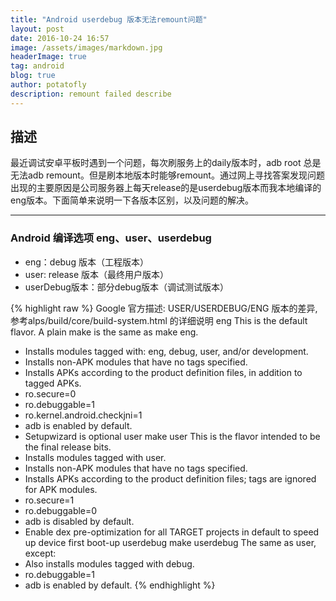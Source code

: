 ```yaml
---
title: "Android userdebug 版本无法remount问题"
layout: post
date: 2016-10-24 16:57
image: /assets/images/markdown.jpg
headerImage: true
tag: android
blog: true
author: potatofly
description: remount failed describe
---
```


## 描述

  最近调试安卓平板时遇到一个问题，每次刷服务上的daily版本时，adb root 总是无法adb remount。但是刷本地版本时能够remount。通过网上寻找答案发现问题出现的主要原因是公司服务器上每天release的是userdebug版本而我本地编译的eng版本。下面简单来说明一下各版本区别，以及问题的解决。

---

### Android 编译选项 eng、user、userdebug 

* eng：debug 版本（工程版本）
* user: release 版本（最终用户版本）
* userDebug版本：部分debug版本（调试测试版本）

 {% highlight raw %}
Google 官方描述: USER/USERDEBUG/ENG 版本的差异, 参考alps/build/core/build-system.html 的详细说明
eng This is the default flavor. A plain make is the same as make eng.
* Installs modules tagged with: eng, debug, user, and/or development.
* Installs non-APK modules that have no tags specified.
* Installs APKs according to the product definition files, in addition to tagged APKs.
* ro.secure=0
* ro.debuggable=1
* ro.kernel.android.checkjni=1
* adb is enabled by default.
* Setupwizard is optional
user make user
This is the flavor intended to be the final release bits.
* Installs modules tagged with user.
* Installs non-APK modules that have no tags specified.
* Installs APKs according to the product definition files; tags are ignored for APK modules.
* ro.secure=1
* ro.debuggable=0
* adb is disabled by default.
* Enable dex pre-optimization for all TARGET projects in default to speed up device first boot-up
userdebug make userdebug
The same as user, except:
* Also installs modules tagged with debug.
* ro.debuggable=1
* adb is enabled by default. 
 {% endhighlight %}




